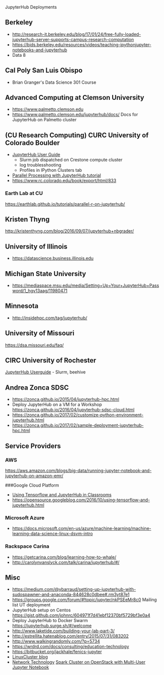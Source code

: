 JupyterHub Deployments

## Berkeley

- http://research-it.berkeley.edu/blog/17/01/24/free-fully-loaded-jupyterhub-server-supports-campus-research-computation
- https://bids.berkeley.edu/resources/videos/teaching-ipythonjupyter-notebooks-and-jupyterhub
- Data 8

## Cal Poly San Luis Obispo

- Brian Granger's Data Science 301 Course

## Advanced Computing at Clemson University

- https://www.palmetto.clemson.edu
- https://www.palmetto.clemson.edu/jupyterhub/docs/ Docs for JupyterHub on Palmetto cluster

## (CU Research Computing) CURC University of Colorado Boulder

- [JupyterHub User Guide](https://www.rc.colorado.edu/support/user-guide/jupyterhub.html)
    - Slurm job dispatched on Crestone compute cluster
    - log troublesshooting
    - Profiles in IPython Clusters tab
- [Parallel Processing with JupyterHub tutorial](https://www.rc.colorado.edu/support/examples-and-tutorials/parallel-processing-with-jupyterhub.html)
- https://www.rc.colorado.edu/book/export/html/833

### Earth Lab at CU

https://earthlab.github.io/tutorials/parallel-r-on-jupyterhub/

## Kristen Thyng

http://kristenthyng.com/blog/2016/09/07/jupyterhub+nbgrader/

## University of Illinois

- https://datascience.business.illinois.edu

## Michigan State University

- https://mediaspace.msu.edu/media/Setting+Up+Your+JupyterHub+Password/1_hgv13aag/11980471

## Minnesota

- http://insidehpc.com/tag/jupyterhub/

## University of Missouri

https://dsa.missouri.edu/faq/

## CIRC University of Rochester

[JupyterHub Userguide](https://info.circ.rochester.edu/Web_Applicatons/JupyterHub.html) - Slurm, beehive

## Andrea Zonca SDSC

- https://zonca.github.io/2015/04/jupyterhub-hpc.html
- Deploy JupyterHub on a VM for a Workshop https://zonca.github.io/2016/04/jupyterhub-sdsc-cloud.html
- https://zonca.github.io/2017/02/customize-python-environment-jupyterhub.html
- https://zonca.github.io/2017/02/sample-deployment-jupyterhub-hpc.html


## Service Providers

### AWS

https://aws.amazon.com/blogs/big-data/running-jupyter-notebook-and-jupyterhub-on-amazon-emr/

###Google Cloud Platform

- [Using Tensorflow and JupyterHub in Classrooms](https://cloud.google.com/solutions/using-tensorflow-jupyterhub-classrooms)
- https://opensource.googleblog.com/2016/10/using-tensorflow-and-jupyterhub.html

### Microsoft Azure

- https://docs.microsoft.com/en-us/azure/machine-learning/machine-learning-data-science-linux-dsvm-intro

### Rackspace Carina

- https://getcarina.com/blog/learning-how-to-whale/
- http://carolynvanslyck.com/talk/carina/jupyterhub/#/


## Misc

- https://medium.com/@ybarraud/setting-up-jupyterhub-with-sudospawner-and-anaconda-844628c0dbee#.rm3yt87e1
- https://groups.google.com/forum/#!topic/jupyter/nkPSEeMr8c0 Mailing list UT deployment
- JupyterHub setup on Centos https://gist.github.com/johnrc/604971f7d41ebf12370bf5729bf3e0a4
- Deploy JupyterHub to Docker Swarm https://jupyterhub.surge.sh/#/welcome
- http://www.laketide.com/building-your-lab-part-3/
- http://estrellita.hatenablog.com/entry/2015/07/31/083202
- http://www.walkingrandomly.com/?p=5734
- https://wrdrd.com/docs/consulting/education-technology
- https://bitbucket.org/jackhale/fenics-jupyter
- [LinuxCluster blog](https://linuxcluster.wordpress.com/category/application/jupyterhub/)
- [Network Technology](https://arnesund.com/tag/jupyterhub/) [Spark Cluster on OpenStack with Multi-User Jupyter Notebook](https://arnesund.com/2015/09/21/spark-cluster-on-openstack-with-multi-user-jupyter-notebook/)
